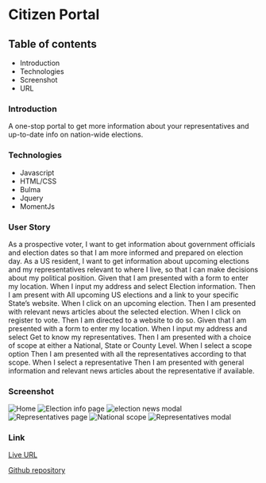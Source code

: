 # Citizen Portal

## Table of contents
* Introduction
* Technologies
* Screenshot
* URL

### Introduction
A one-stop portal to get more information about your representatives and up-to-date info on nation-wide elections.

### Technologies
* Javascript
* HTML/CSS
* Bulma
* Jquery
* MomentJs 

### User Story
As a prospective voter, I want to get information about government officials and election dates so that I am more informed and prepared on election day.
As a US resident, I want to get information about upcoming elections and my representatives relevant to where I live, so that I can make decisions about my political position.
Given that I am presented with a form to enter my location.
When I input my address and select Election information.
Then I am present with All upcoming US elections and a link to your specific State’s website.
When I click on an upcoming election.
Then I am presented with relevant news articles about the selected election.
When I click on register to vote.
Then I am directed to a website to do so.
Given that I am presented with a form to enter my location.
When I input my address and select Get to know my representatives.
Then I am presented with a choice of scope at either a National, State or County Level.
When I select a scope option
Then I am presented with all the representatives according to that scope.
When I select a representative
Then I am presented with general information and relevant news articles about the representative if available.

### Screenshot
![Home](https://user-images.githubusercontent.com/68020747/93384457-798fbf00-f82a-11ea-8ea8-6e9c847385af.PNG)
![Election info page](https://user-images.githubusercontent.com/68020747/93384493-857b8100-f82a-11ea-8b69-8ba745c40a79.PNG)
![election news modal](https://user-images.githubusercontent.com/68020747/93384500-86acae00-f82a-11ea-8e5a-64d3f4fd1ac5.PNG)
![Representatives page](https://user-images.githubusercontent.com/68020747/93384505-890f0800-f82a-11ea-8931-faa526870076.PNG)
![National scope](https://user-images.githubusercontent.com/68020747/93384508-8a403500-f82a-11ea-825e-ef073897cc73.PNG)
![Representatives modal](https://user-images.githubusercontent.com/68020747/93384513-8ad8cb80-f82a-11ea-9c5e-7459db55dee4.PNG)

### Link

[Live URL](https://teamgreeenlantern.github.io/voting-app/)

[Github repository](https://github.com/TeamGreeenLantern/voting-app)
